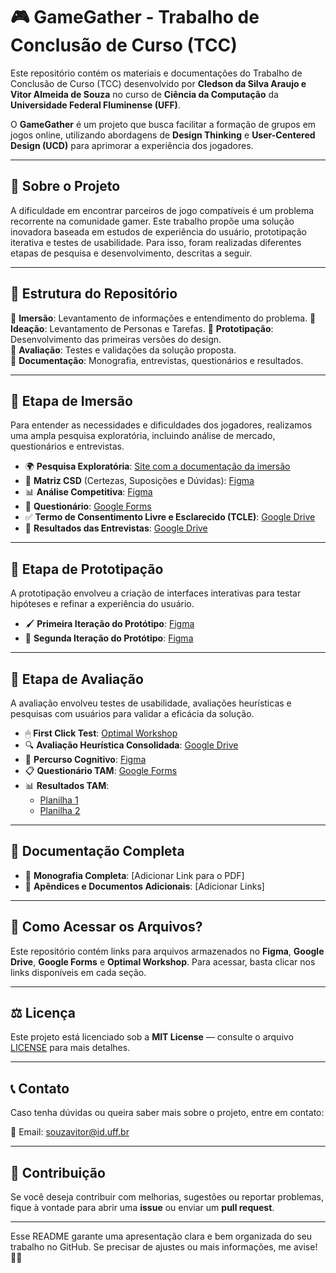 # 🎮 GameGather - Trabalho de Conclusão de Curso (TCC)

Este repositório contém os materiais e documentações do Trabalho de Conclusão de Curso (TCC) desenvolvido por **Cledson da Silva Araujo e Vitor Almeida de Souza** no curso de **Ciência da Computação** da **Universidade Federal Fluminense (UFF)**.  

O **GameGather** é um projeto que busca facilitar a formação de grupos em jogos online, utilizando abordagens de **Design Thinking** e **User-Centered Design (UCD)** para aprimorar a experiência dos jogadores.

---

## 📌 Sobre o Projeto
A dificuldade em encontrar parceiros de jogo compatíveis é um problema recorrente na comunidade gamer. Este trabalho propõe uma solução inovadora baseada em estudos de experiência do usuário, prototipação iterativa e testes de usabilidade. Para isso, foram realizadas diferentes etapas de pesquisa e desenvolvimento, descritas a seguir.

---

## 📂 Estrutura do Repositório

🔎 **Imersão**: Levantamento de informações e entendimento do problema. 
🔎 **Ideação**: Levantamento de Personas e Tarefas. 
🎨 **Prototipação**: Desenvolvimento das primeiras versões do design.  
📝 **Avaliação**: Testes e validações da solução proposta.  
📜 **Documentação**: Monografia, entrevistas, questionários e resultados.  

---

## 🔎 Etapa de Imersão

Para entender as necessidades e dificuldades dos jogadores, realizamos uma ampla pesquisa exploratória, incluindo análise de mercado, questionários e entrevistas.  

- 🌍 **Pesquisa Exploratória**: [Site com a documentação da imersão](https://sites.google.com/view/playpaluff/imersao)
- 🧠 **Matriz CSD** (Certezas, Suposições e Dúvidas): [Figma](https://www.figma.com/file/AaLZlhLLkqQXMmV9IPd9cR?type=whiteboard)
- 📊 **Análise Competitiva**: [Figma](https://www.figma.com/file/ePePhB6kf8auouG4K9XiH4?type=whiteboard&node-id=0%3A1)
- 📝 **Questionário**: [Google Forms](https://docs.google.com/forms/d/e/1FAIpQLSfdfb3GvzF2bSTZvYUl39qQX2IYe6wyKXOt5BcLa0RlkWCZew/viewform)
- ✅ **Termo de Consentimento Livre e Esclarecido (TCLE)**: [Google Drive](https://drive.google.com/file/d/1yyqA5yTOwjV_oAqVsGDWi57zOxAv5VCQ/view)
- 📑 **Resultados das Entrevistas**: [Google Drive](https://drive.google.com/file/d/1hT1YncOAIz9JKrvOkWecZQ1f9GtGLX_5/view)

---

## 🎨 Etapa de Prototipação

A prototipação envolveu a criação de interfaces interativas para testar hipóteses e refinar a experiência do usuário.

- 🖌 **Primeira Iteração do Protótipo**: [Figma](https://www.figma.com/proto/DqAAeXcJH2ElrunlP0Qw2B?kind=proto&node-id=15-2124&page-id=0%3A1&scaling=scale-down&starting-point-node-id=15%3A2124&type=design&viewport=-688%2C286%2C0.44&fuid=872094876074519281)
- 🎨 **Segunda Iteração do Protótipo**: [Figma](https://www.figma.com/design/pOQnRUAjCYf4nE9EnCbwIZ/Prot%C3%B3tipo?node-id=315-767&t=QmFkA8qH4RlsfSIm-1)

---

## 📝 Etapa de Avaliação

A avaliação envolveu testes de usabilidade, avaliações heurísticas e pesquisas com usuários para validar a eficácia da solução.

- 🖱 **First Click Test**: [Optimal Workshop](https://kuimgc7e.optimalworkshop.com/chalkmark/dwk1nf53)
- 🔍 **Avaliação Heurística Consolidada**: [Google Drive](https://drive.google.com/file/d/1sukQI6XZ-zXbmvbxRDNYne5x8aLBbv1z/view)
- 🧠 **Percurso Cognitivo**: [Figma](https://www.figma.com/file/KWF7yf5QS6dMxrNFY17zVw?type=whiteboard&node-id=0%3A1)
- 📋 **Questionário TAM**: [Google Forms](https://docs.google.com/forms/u/2/d/1DafJJrPYPQKX73ZGQAvJshe82OdU-Pm6QkMiQLZLv9E/edit?usp=forms_home&ths=true)
- 📊 **Resultados TAM**:
  - [Planilha 1](https://docs.google.com/spreadsheets/d/1Ikq25wtVtNZtBBfKdhbnUIjkU6QJeda-mLEWvHGyavY/edit)
  - [Planilha 2](https://docs.google.com/spreadsheets/d/1izIAB1DcjhbVy6n7svXHVDnWC1dNG3bF3dN4mzicACw/edit?gid=1128283000#gid=1128283000)

---

## 📜 Documentação Completa

- 📄 **Monografia Completa**: [Adicionar Link para o PDF]
- 📑 **Apêndices e Documentos Adicionais**: [Adicionar Links]

---

## 🚀 Como Acessar os Arquivos?

Este repositório contém links para arquivos armazenados no **Figma**, **Google Drive**, **Google Forms** e **Optimal Workshop**. Para acessar, basta clicar nos links disponíveis em cada seção.

---

## ⚖️ Licença

Este projeto está licenciado sob a **MIT License** — consulte o arquivo [LICENSE](LICENSE) para mais detalhes.

---

## 📞 Contato

Caso tenha dúvidas ou queira saber mais sobre o projeto, entre em contato:

📧 Email: souzavitor@id.uff.br

---

## 🎯 Contribuição

Se você deseja contribuir com melhorias, sugestões ou reportar problemas, fique à vontade para abrir uma **issue** ou enviar um **pull request**.

---

Esse README garante uma apresentação clara e bem organizada do seu trabalho no GitHub. Se precisar de ajustes ou mais informações, me avise! 🚀😊
